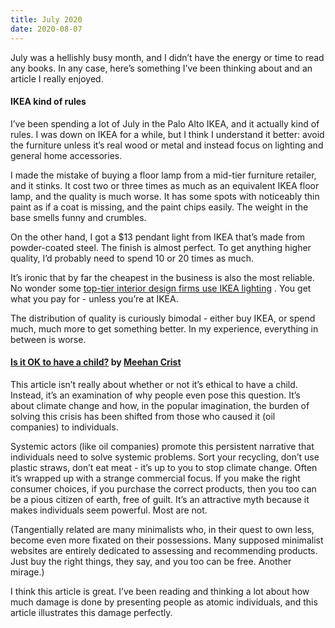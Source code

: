 ```yaml
---
title: July 2020
date: 2020-08-07
---
```


July was a hellishly busy month, and I didn’t have the energy or time to read any books. In any case, here’s something I’ve been thinking about and an article I really enjoyed.

#### IKEA kind of rules

I’ve been spending a lot of July in the Palo Alto IKEA, and it actually kind of rules. I was down on IKEA for a while, but I think I understand it better: avoid the furniture unless it’s real wood or metal and instead focus on lighting and general home accessories.

I made the mistake of buying a floor lamp from a mid-tier furniture retailer, and it stinks. It cost two or three times as much as an equivalent IKEA floor lamp, and the quality is much worse. It has some spots with noticeably thin paint as if a coat is missing, and the paint chips easily. The weight in the base smells funny and crumbles.

On the other hand, I got a $13 pendant light from IKEA that’s made from powder-coated steel. The finish is almost perfect. To get anything higher quality, I’d probably need to spend 10 or 20 times as much.

It’s ironic that by far the cheapest in the business is also the most reliable. No wonder some [top-tier interior design firms use IKEA lighting](https://www.themodernhouse.com/journal/how-to-increase-the-value-of-your-home-architects-give-their-advice/) . You get what you pay for - unless you’re at IKEA.

The distribution of quality is curiously bimodal - either buy IKEA, or spend much, much more to get something better. In my experience, everything in between is worse.

#### [Is it OK to have a child?](https://www.lrb.co.uk/the-paper/v42/n05/meehan-crist/is-it-ok-to-have-a-child) by [Meehan Crist](https://meehancrist.com/)

This article isn’t really about whether or not it’s ethical to have a child. Instead, it’s an examination of why people even pose this question. It’s about climate change and how, in the popular imagination, the burden of solving this crisis has been shifted from those who caused it (oil companies) to individuals.

Systemic actors (like oil companies) promote this persistent narrative that individuals need to solve systemic problems. Sort your recycling, don’t use plastic straws, don’t eat meat - it’s up to you to stop climate change. Often it’s wrapped up with a strange commercial focus. If you make the right consumer choices, if you purchase the correct products, then you too can be a pious citizen of earth, free of guilt. It’s an attractive myth because it makes individuals seem powerful. Most are not.

(Tangentially related are many minimalists who, in their quest to own less, become even more fixated on their possessions. Many supposed minimalist websites are entirely dedicated to assessing and recommending products. Just buy the right things, they say, and you too can be free. Another mirage.)

I think this article is great. I’ve been reading and thinking a lot about how much damage is done by presenting people as atomic individuals, and this article illustrates this damage perfectly.

